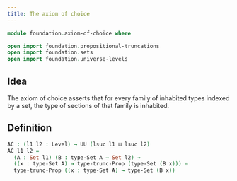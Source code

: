 ```yaml
---
title: The axiom of choice
---
```


```agda
module foundation.axiom-of-choice where

open import foundation.propositional-truncations
open import foundation.sets
open import foundation.universe-levels
```

## Idea

The axiom of choice asserts that for every family of inhabited types indexed by a set, the type of sections of that family is inhabited.

## Definition

```agda
AC : (l1 l2 : Level) → UU (lsuc l1 ⊔ lsuc l2)
AC l1 l2 =
  (A : Set l1) (B : type-Set A → Set l2) →
  ((x : type-Set A) → type-trunc-Prop (type-Set (B x))) →
  type-trunc-Prop ((x : type-Set A) → type-Set (B x))
```
